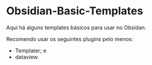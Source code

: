 # Obsidian-Basic-Templates

Aqui há alguns templates básicos para usar no Obsidan.

Recomendo usar os seguintes plugins pelo menos:
 - Templater; e
 - dataview.
